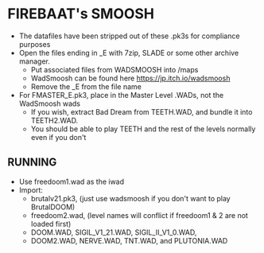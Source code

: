 # FIREBAAT's SMOOSH
- The datafiles have been stripped out of these .pk3s for compliance purposes
- Open the files ending in _E with 7zip, SLADE or some other archive manager.
  - Put associated files from WADSMOOSH into /maps
  - WadSmoosh can be found here https://jp.itch.io/wadsmoosh
  - Remove the _E from the file name
- For FMASTER_E.pk3, place in the Master Level .WADs, not the WadSmoosh wads
  - If you wish, extract Bad Dream from TEETH.WAD, and bundle it into TEETH2.WAD.
  - You should be able to play TEETH and the rest of the levels normally even if you don't

## RUNNING
- Use freedoom1.wad as the iwad
- Import:
  - brutalv21.pk3, (just use wadsmoosh if you don't want to play BrutalDOOM)
  - freedoom2.wad, (level names will conflict if freedoom1 & 2 are not loaded first)
  - DOOM.WAD, SIGIL_V1_21.WAD, SIGIL_II_V1_0.WAD,
  - DOOM2.WAD, NERVE.WAD, TNT.WAD, and PLUTONIA.WAD
